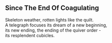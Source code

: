 Since The End Of Coagulating
----------------------------
Skeleton weather, rotten lights like the quilt.  
A telegraph focuses its dream of a new beginning,  
its new ending, the ending of the quiver order -  
its resplendent cubicles.  
